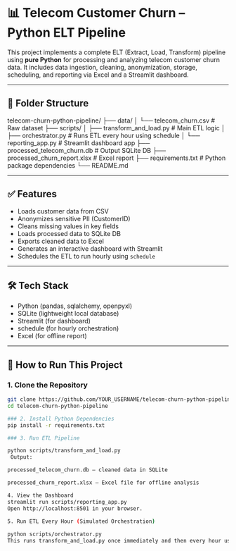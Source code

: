 # 📊 Telecom Customer Churn – Python ELT Pipeline

This project implements a complete ELT (Extract, Load, Transform) pipeline using **pure Python** for processing and analyzing telecom customer churn data. It includes data ingestion, cleaning, anonymization, storage, scheduling, and reporting via Excel and a Streamlit dashboard.

---

## 📂 Folder Structure

telecom-churn-python-pipeline/
├── data/
│ └── telecom_churn.csv # Raw dataset
├── scripts/
│ ├── transform_and_load.py # Main ETL logic
│ ├── orchestrator.py # Runs ETL every hour using schedule
│ └── reporting_app.py # Streamlit dashboard app
├── processed_telecom_churn.db # Output SQLite DB
├── processed_churn_report.xlsx # Excel report
├── requirements.txt # Python package dependencies
└── README.md


---

## ✅ Features

-  Loads customer data from CSV
-  Anonymizes sensitive PII (CustomerID)
-  Cleans missing values in key fields
-  Loads processed data to SQLite DB
-  Exports cleaned data to Excel
-  Generates an interactive dashboard with Streamlit
-  Schedules the ETL to run hourly using `schedule`

---

## 🛠️ Tech Stack

- Python (pandas, sqlalchemy, openpyxl)
- SQLite (lightweight local database)
- Streamlit (for dashboard)
- schedule (for hourly orchestration)
- Excel (for offline report)

---

## 🚀 How to Run This Project

### 1. Clone the Repository

```bash
git clone https://github.com/YOUR_USERNAME/telecom-churn-python-pipeline.git
cd telecom-churn-python-pipeline

### 2. Install Python Dependencies
pip install -r requirements.txt

### 3. Run ETL Pipeline

python scripts/transform_and_load.py
 Output:

processed_telecom_churn.db – cleaned data in SQLite

processed_churn_report.xlsx – Excel file for offline analysis

4. View the Dashboard 
streamlit run scripts/reporting_app.py
Open http://localhost:8501 in your browser.

5. Run ETL Every Hour (Simulated Orchestration)
  
python scripts/orchestrator.py
This runs transform_and_load.py once immediately and then every hour using the schedule library.

